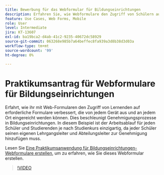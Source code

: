 ```yaml
---
title: Bewerbung für das Webformular für Bildungseinrichtungen
description: Erfahren Sie, wie Webformulare den Zugriff von Schülern auf erforderliche Formulare verbessern
feature: Use Cases, Web Forms, Mobile
role: User
level: Intermediate
jira: KT-13607
exl-id: ba19bca2-d4ab-41c2-9235-40672dc58929
source-git-commit: 063268e985b7a64beffec8fa939a3d8b38d3d03a
workflow-type: tm+mt
source-wordcount: '99'
ht-degree: 0%

---
```


# Praktikumsantrag für Webformulare für Bildungseinrichtungen

Erfahrt, wie ihr mit Web-Formularen den Zugriff von Lernenden auf erforderliche Formulare verbessert, die von jedem Gerät aus und an jedem Ort eingereicht werden können. Dies beschleunigt Genehmigungsprozesse in Bildungseinrichtungen. In diesem Beispiel ist der Arbeitsablauf für jeden Schüler und Studierenden je nach Studienkurs einzigartig, da jeder Schüler seinen eigenen Lehrgangsleiter und Abteilungsleiter zur Genehmigung hinzufügen muss.

Lesen Sie [Eine Praktikumsanwendung für Bildungseinrichtungen-Webformulare erstellen](usecase-edu-intern-create.md), um zu erfahren, wie Sie dieses Webformular erstellen.

>[!VIDEO](https://video.tv.adobe.com/v/3421773?quality=12&learn=on&hidetitle=true)

